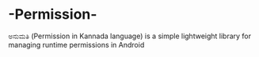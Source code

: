 # -Permission-
ಅನುಮತಿ (Permission in Kannada language) is a simple lightweight library for managing runtime permissions in Android
